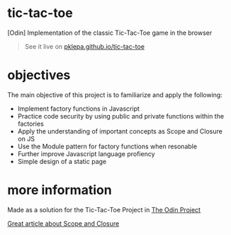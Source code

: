 # tic-tac-toe
[Odin] Implementation of the classic Tic-Tac-Toe game in the browser

> See it live on [pklepa.github.io/tic-tac-toe](https://pklepa.github.io/tic-tac-toe/)

# objectives
The main objective of this project is to familiarize and apply the following:
- Implement factory functions in Javascript
- Practice code security by using public and private functions within the factories
- Apply the understanding of important concepts as Scope and Closure on JS
- Use the Module pattern for factory functions when resonable
- Further improve Javascript language profiency
- Simple design of a static page

# more information
Made as a solution for the Tic-Tac-Toe Project in [The Odin Project](https://www.theodinproject.com/courses/javascript/lessons/tic-tac-toe-javascript)

[Great article about Scope and Closure](https://ultimatecourses.com/blog/everything-you-wanted-to-know-about-javascript-scope)
